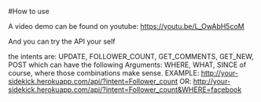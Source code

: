 #How to use

A video demo can be found on youtube: https://youtu.be/L_OwAbH5coM

And you can try the API your self

the intents are: 
UPDATE, FOLLOWER_COUNT, GET_COMMENTS, GET_NEW, POST 
which can have the following Arguments: 
WHERE, WHAT, SINCE
of course, where those combinations make sense.
EXAMPLE:
http://your-sidekick.herokuapp.com/api/?intent=Follower_count
OR:
http://your-sidekick.herokuapp.com/api/?intent=Follower_count&WHERE=facebook
